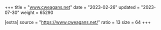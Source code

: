 +++
title = "www.cweagans.net"
date = "2023-02-26"
updated = "2023-07-30"
weight = 65290

[extra]
source = "https://www.cweagans.net/"
ratio = 13
size = 64
+++
